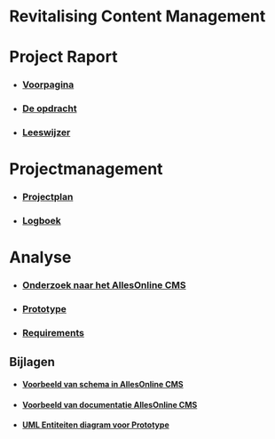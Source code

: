 # Revitalising Content Management

# Project Raport
* ### [Voorpagina](ProjectRaport/Voorpagina.md)
* ### [De opdracht](ProjectRaport/Opdracht.md)
* ### [Leeswijzer](Leeswijzer.md)

# Projectmanagement
* ### [Projectplan](Projectmanagement/Projectplan.md)
* ### [Logboek](Projectmanagement/Logboek.md)

# Analyse
* ### [Onderzoek naar het AllesOnline CMS](Analyse/OnderzoekNaarHetAOCms.md)
* ### [Prototype](Analyse/Prototype.md)
* ### [Requirements](Analyse/Requirements.md)

## Bijlagen
* #### [Voorbeeld van schema in AllesOnline CMS](Bijlagen/VoorbeeldAllesOnlineCmsSchema.md)
* #### [Voorbeeld van documentatie AllesOnline CMS](Bijlagen/VoorbeeldVanDocumentatieAllesOnlineCMS.md)
* #### [UML Entiteiten diagram voor Prototype](Bijlagen/UmlEntiteitenDiagramPrototype.md)